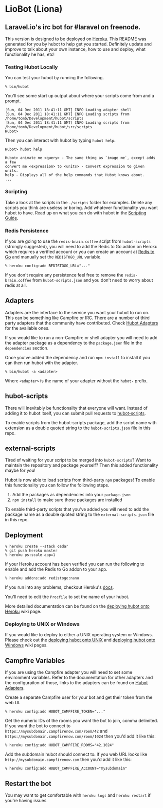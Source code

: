 # LioBot (Liona)

## Laravel.io's irc bot for #laravel on freenode.

This version is designed to be deployed on [Heroku][heroku]. This README was generated for you by hubot to help get you started. Definitely update and improve to talk about your own instance, how to use and deploy, what functionality he has, etc!

[heroku]: http://www.heroku.com

### Testing Hubot Locally

You can test your hubot by running the following.

    % bin/hubot

You'll see some start up output about where your scripts come from and a
prompt.

    [Sun, 04 Dec 2011 18:41:11 GMT] INFO Loading adapter shell
    [Sun, 04 Dec 2011 18:41:11 GMT] INFO Loading scripts from /home/tomb/Development/hubot/scripts
    [Sun, 04 Dec 2011 18:41:11 GMT] INFO Loading scripts from /home/tomb/Development/hubot/src/scripts
    Hubot>

Then you can interact with hubot by typing `hubot help`.

    Hubot> hubot help

    Hubot> animate me <query> - The same thing as `image me`, except adds a few
    convert me <expression> to <units> - Convert expression to given units.
    help - Displays all of the help commands that Hubot knows about.
    ...


### Scripting

Take a look at the scripts in the `./scripts` folder for examples.
Delete any scripts you think are useless or boring.  Add whatever functionality you
want hubot to have. Read up on what you can do with hubot in the [Scripting Guide](https://github.com/github/hubot/blob/master/docs/scripting.md).

### Redis Persistence

If you are going to use the `redis-brain.coffee` script from `hubot-scripts`
(strongly suggested), you will need to add the Redis to Go addon on Heroku which requires a verified
account or you can create an account at [Redis to Go][redistogo] and manually
set the `REDISTOGO_URL` variable.

    % heroku config:add REDISTOGO_URL="..."

If you don't require any persistence feel free to remove the
`redis-brain.coffee` from `hubot-scripts.json` and you don't need to worry
about redis at all.

[redistogo]: https://redistogo.com/

## Adapters

Adapters are the interface to the service you want your hubot to run on. This
can be something like Campfire or IRC. There are a number of third party
adapters that the community have contributed. Check
[Hubot Adapters][hubot-adapters] for the available ones.

If you would like to run a non-Campfire or shell adapter you will need to add
the adapter package as a dependency to the `package.json` file in the
`dependencies` section.

Once you've added the dependency and run `npm install` to install it you can
then run hubot with the adapter.

    % bin/hubot -a <adapter>

Where `<adapter>` is the name of your adapter without the `hubot-` prefix.

[hubot-adapters]: https://github.com/github/hubot/blob/master/docs/adapters.md

## hubot-scripts

There will inevitably be functionality that everyone will want. Instead
of adding it to hubot itself, you can submit pull requests to
[hubot-scripts][hubot-scripts].

To enable scripts from the hubot-scripts package, add the script name with
extension as a double quoted string to the `hubot-scripts.json` file in this
repo.

[hubot-scripts]: https://github.com/github/hubot-scripts

## external-scripts

Tired of waiting for your script to be merged into `hubot-scripts`? Want to
maintain the repository and package yourself? Then this added functionality
maybe for you!

Hubot is now able to load scripts from third-party `npm` packages! To enable
this functionality you can follow the following steps.

1. Add the packages as dependencies into your `package.json`
2. `npm install` to make sure those packages are installed

To enable third-party scripts that you've added you will need to add the package
name as a double quoted string to the `external-scripts.json` file in this repo.

## Deployment

    % heroku create --stack cedar
    % git push heroku master
    % heroku ps:scale app=1

If your Heroku account has been verified you can run the following to enable
and add the Redis to Go addon to your app.

    % heroku addons:add redistogo:nano

If you run into any problems, checkout Heroku's [docs][heroku-node-docs].

You'll need to edit the `Procfile` to set the name of your hubot.

More detailed documentation can be found on the
[deploying hubot onto Heroku][deploy-heroku] wiki page.

### Deploying to UNIX or Windows

If you would like to deploy to either a UNIX operating system or Windows.
Please check out the [deploying hubot onto UNIX][deploy-unix] and
[deploying hubot onto Windows][deploy-windows] wiki pages.

[heroku-node-docs]: http://devcenter.heroku.com/articles/node-js
[deploy-heroku]: https://github.com/github/hubot/blob/master/docs/deploying/heroku.md
[deploy-unix]: https://github.com/github/hubot/blob/master/docs/deploying/unix.md
[deploy-windows]: https://github.com/github/hubot/blob/master/docs/deploying/unix.md

## Campfire Variables

If you are using the Campfire adapter you will need to set some environment
variables. Refer to the documentation for other adapters and the configuraiton
of those, links to the adapters can be found on [Hubot Adapters][hubot-adapters].

Create a separate Campfire user for your bot and get their token from the web
UI.

    % heroku config:add HUBOT_CAMPFIRE_TOKEN="..."

Get the numeric IDs of the rooms you want the bot to join, comma delimited. If
you want the bot to connect to `https://mysubdomain.campfirenow.com/room/42`
and `https://mysubdomain.campfirenow.com/room/1024` then you'd add it like this:

    % heroku config:add HUBOT_CAMPFIRE_ROOMS="42,1024"

Add the subdomain hubot should connect to. If you web URL looks like
`http://mysubdomain.campfirenow.com` then you'd add it like this:

    % heroku config:add HUBOT_CAMPFIRE_ACCOUNT="mysubdomain"

[hubot-adapters]: https://github.com/github/hubot/blob/master/docs/adapters.md

## Restart the bot

You may want to get comfortable with `heroku logs` and `heroku restart`
if you're having issues.
